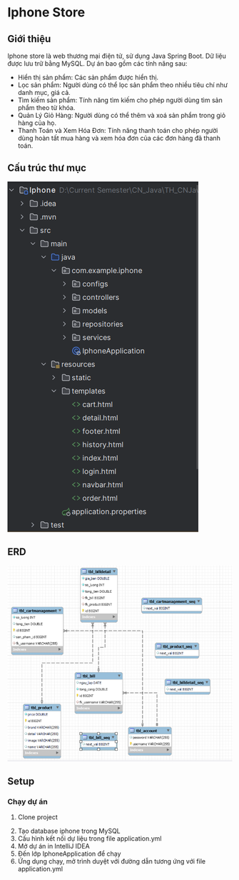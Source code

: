# Iphone Store

## Giới thiệu
Iphone store là web thương mại điện tử, sử dụng Java Spring Boot. Dữ liệu được lưu trữ bằng MySQL. Dự án bao gồm các tính năng sau:

- Hiển thị sản phẩm: Các sản phẩm được hiển thị.
- Lọc sản phẩm: Người dùng có thể lọc sản phẩm theo nhiều tiêu chí như danh mục, giá cả.
- Tìm kiếm sản phẩm: Tính năng tìm kiếm cho phép người dùng tìm sản phẩm theo từ khóa.
- Quản Lý Giỏ Hàng: Người dùng có thể thêm và xoá sản phẩm trong giỏ hàng của họ.
- Thanh Toán và Xem Hóa Đơn: Tính năng thanh toán cho phép người dùng hoàn tất mua hàng và xem hóa đơn của các đơn hàng đã thanh toán.

## Cấu trúc thư mục
![Alt text](image.png)

## ERD
![Alt text](image-1.png)


## Setup

### Chạy dự án
1. Clone project
> 
2. Tạo database iphone trong MySQL
3. Cấu hình kết nối dự liệu trong file application.yml
4. Mở dự án in IntelliJ IDEA
5. Đến lớp IphoneApplication để chạy
6. Ứng dụng chạy, mở trình duyệt với đường dẫn tương ứng với file application.yml


